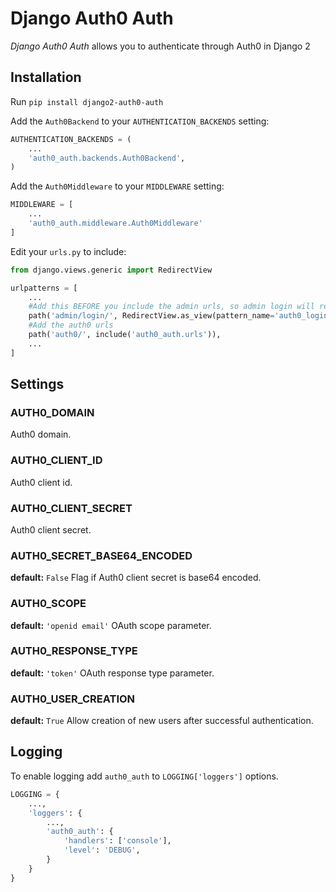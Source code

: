 Django Auth0 Auth
=================

*Django Auth0 Auth* allows you to authenticate through Auth0 in Django 2

Installation
------------

Run `pip install django2-auth0-auth`

Add the `Auth0Backend` to your `AUTHENTICATION_BACKENDS` setting:

```python
AUTHENTICATION_BACKENDS = (
    ...
    'auth0_auth.backends.Auth0Backend',
)
```

Add the `Auth0Middleware` to your `MIDDLEWARE` setting:


```python
MIDDLEWARE = [
    ...
    'auth0_auth.middleware.Auth0Middleware'
]
```

Edit your `urls.py` to include:

```python
from django.views.generic import RedirectView
```

```python
urlpatterns = [
    ...
    #Add this BEFORE you include the admin urls, so admin login will redirect to auth0 login
    path('admin/login/', RedirectView.as_view(pattern_name='auth0_login', permanent=False, query_string=True)),
    #Add the auth0 urls
    path('auth0/', include('auth0_auth.urls')),
    ...
]
```


Settings
--------

### AUTH0_DOMAIN

Auth0 domain.

### AUTH0_CLIENT_ID

Auth0 client id.


### AUTH0_CLIENT_SECRET

Auth0 client secret.


### AUTH0_SECRET_BASE64_ENCODED

**default:** `False`
Flag if Auth0 client secret is base64 encoded.


### AUTH0_SCOPE

**default:** `'openid email'`
OAuth scope parameter.


### AUTH0_RESPONSE_TYPE

**default:** `'token'`
OAuth response type parameter.


### AUTH0_USER_CREATION

**default:** `True`
Allow creation of new users after successful authentication.

Logging
-------
To enable logging add `auth0_auth` to `LOGGING['loggers']` options.

```python
LOGGING = {
    ...,
    'loggers': {
        ...,
        'auth0_auth': {
            'handlers': ['console'],
            'level': 'DEBUG',
        }
    }
}
```

